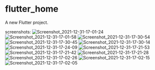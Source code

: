 # flutter_home

A new Flutter project.

screenshots:
![Screenshot_2021-12-31-17-01-24](https://user-images.githubusercontent.com/60394243/147831492-abb87280-bf5b-4d68-8669-885c809c8b02.png)
![Screenshot_2021-12-31-17-01-58](https://user-images.githubusercontent.com/60394243/147831491-64edac9f-7539-4a6e-becb-051f516752f2.png)
![Screenshot_2021-12-31-17-30-54](https://user-images.githubusercontent.com/60394243/147831475-a8a3ed95-98c7-4572-b8cb-5fa1050c33db.png)
![Screenshot_2021-12-31-17-30-45](https://user-images.githubusercontent.com/60394243/147831477-89376c94-ef5d-4628-a3cf-43ef93a03894.png)
![Screenshot_2021-12-31-17-30-14](https://user-images.githubusercontent.com/60394243/147831478-0a9d6faf-9be9-4855-9edb-4fe5f0453a76.png)
![Screenshot_2021-12-31-17-24-09](https://user-images.githubusercontent.com/60394243/147831480-b5a02cae-ea8a-4e6c-a13e-bd315b1358b4.png)
![Screenshot_2021-12-31-17-21-53](https://user-images.githubusercontent.com/60394243/147831481-328ca3b2-89c6-4bc9-8573-144763dc7bb2.png)
![Screenshot_2021-12-31-17-21-42](https://user-images.githubusercontent.com/60394243/147831483-08833550-07d6-4bb3-8d6b-1a19bf49cdd6.png)
![Screenshot_2021-12-31-17-21-28](https://user-images.githubusercontent.com/60394243/147831485-b4eb3327-311b-46e4-adc0-51557360bf1c.png)
![Screenshot_2021-12-31-17-02-26](https://user-images.githubusercontent.com/60394243/147831487-4c945932-f475-47f0-8ce9-222efddcce4f.png)
![Screenshot_2021-12-31-17-02-15](https://user-images.githubusercontent.com/60394243/147831489-c38ecf4c-be0a-4dfd-9ac5-b362f2f410a9.png)
![Screenshot_2021-12-31-17-02-05](https://user-images.githubusercontent.com/60394243/147831490-79cb6bcf-3ef6-45de-8788-eb52e5b5ab5a.png)




